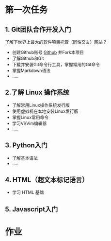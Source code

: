# 第一次任务

## 1. Git团队合作开发入门
了解下世界上最大的软件项目托管（同性交友）网站？

- 创建Github账号 [Github](https://github.com) 并Fork本项目
- 了解Github和Git
- 下载并安装Git命令行工具，掌握常用的Git命令
- 掌握Markdown语法
- .....

## 2.了解 Linux 操作系统

- 了解常用Linux操作系统发行版
- 使用虚拟机在本地安装Linux发行版
- 掌握Linux常用命令
- 学习Vi/Vim编辑器
- .....

## 3. Python入门

- 了解基本语法
- .....

## 4. HTML（超文本标记语言）

- 学习 HTML 基础

## 5. Javascript入门

# 作业
